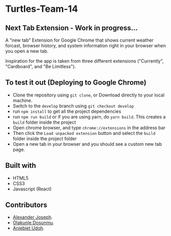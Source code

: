 # Turtles-Team-14

## Next Tab Extension - Work in progress...

A "new tab" Extension for Google Chrome that shows current weather forcast, browser history, and system information right in your browser when you open a new tab.

Inspiration for the app is taken from three different extensions ("Currently", "Cardboard", and "Be Limitless").

## To test it out (Deploying to Google Chrome)

- Clone  the repository  using `git clone`, or Download directly to your local machine.
- Switch to the `develop` branch using `git checkout develop`
- run `npm install` to get all the project dependencies
- run `npm run build` or if you are using yarn, do `yarn build`. This creates a `build` folder inside the project
- Open chrome browser, and type `chrome://extensions` in the address bar
- Then click the `Load unpacked extension` button and select the `build` folder inside the project folder
- Open a new tab in your browser and you should see a custom new tab page.


## Built with
 - HTML5
 - CSS3
 - Javascript (React)

## Contributors

- [Alexander Joseph](https://github.com/lexcorp16/).
- [Olakunle Dosunmu](https://github.com/LakunleD/).
- [Aniebiet Udoh](https://github.com/devx001/).
